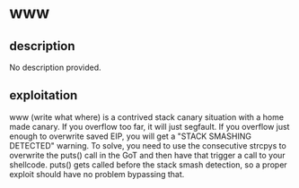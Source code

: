 # www

## description

No description provided.

## exploitation

www (write what where) is a contrived stack canary situation with a home made
canary. If you overflow too far, it will just segfault. If you overflow just
enough to overwrite saved EIP, you will get a "STACK SMASHING DETECTED"
warning. To solve, you need to use the consecutive strcpys to overwrite the
puts() call in the GoT and then have that trigger a call to your shellcode.
puts() gets called before the stack smash detection, so a proper exploit should
have no problem bypassing that.
